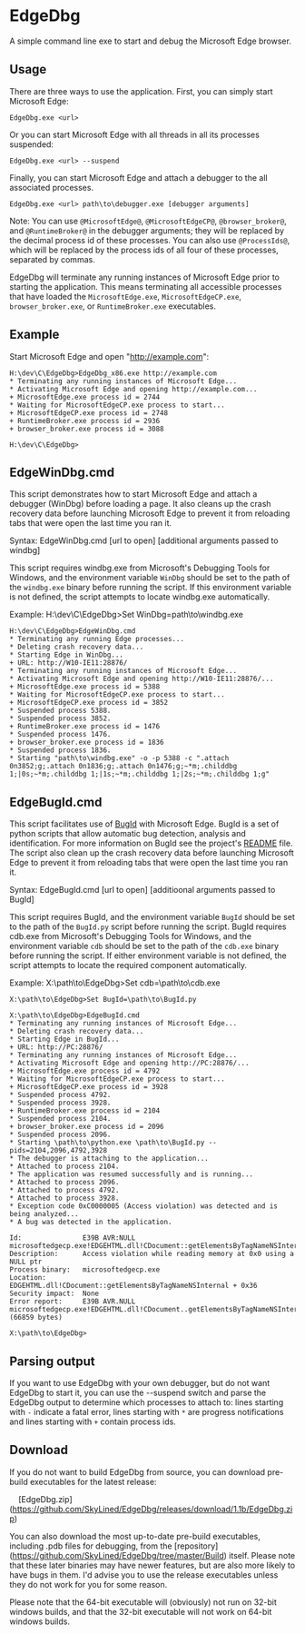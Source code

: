 EdgeDbg
==================

A simple command line exe to start and debug the Microsoft Edge browser.

Usage
-----
There are three ways to use the application. First, you can simply start
Microsoft Edge:

    EdgeDbg.exe <url>

Or you can start Microsoft Edge with all threads in all its processes suspended:

    EdgeDbg.exe <url> --suspend

Finally, you can start Microsoft Edge and attach a debugger to the all
associated processes.

    EdgeDbg.exe <url> path\to\debugger.exe [debugger arguments]

Note: You can use `@MicrosoftEdge@`, `@MicrosoftEdgeCP@`, `@browser_broker@`,
and `@RuntimeBroker@` in the debugger arguments; they will be replaced by the
decimal process id of these processes. You can also use `@ProcessIds@`, which
will be replaced by the process ids of all four of these processes, separated
by commas.

EdgeDbg will terminate any running instances of Microsoft Edge prior to starting
the application. This means terminating all accessible processes that have loaded
the `MicrosoftEdge.exe`, `MicrosoftEdgeCP.exe`, `browser_broker.exe`, or
`RuntimeBroker.exe` executables.

Example
-------
Start Microsoft Edge and open "http://example.com":

    H:\dev\C\EdgeDbg>EdgeDbg_x86.exe http://example.com
    * Terminating any running instances of Microsoft Edge...
    * Activating Microsoft Edge and opening http://example.com...
    + MicrosoftEdge.exe process id = 2744
    * Waiting for MicrosoftEdgeCP.exe process to start...
    + MicrosoftEdgeCP.exe process id = 2748
    + RuntimeBroker.exe process id = 2936
    + browser_broker.exe process id = 3088
    
    H:\dev\C\EdgeDbg>

EdgeWinDbg.cmd
--------------
This script demonstrates how to start Microsoft Edge and attach a debugger
(WinDbg) before loading a page. It also cleans up the crash recovery data before
launching Microsoft Edge to prevent it from reloading tabs that were open the
last time you ran it.

Syntax:
    EdgeWinDbg.cmd [url to open] [additional arguments passed to windbg]

This script requires windbg.exe from Microsoft's Debugging Tools for Windows,
and the environment variable `WinDbg` should be set to the path of the
`windbg.exe` binary before running the script. If this environment variable is
not defined, the script attempts to locate windbg.exe automatically.

Example:
    H:\dev\C\EdgeDbg>Set WinDbg=path\to\windbg.exe
    
    H:\dev\C\EdgeDbg>EdgeWinDbg.cmd
    * Terminating any running Edge processes...
    * Deleting crash recovery data...
    * Starting Edge in WinDbg...
    + URL: http://W10-IE11:28876/
    * Terminating any running instances of Microsoft Edge...
    * Activating Microsoft Edge and opening http://W10-IE11:28876/...
    + MicrosoftEdge.exe process id = 5388
    * Waiting for MicrosoftEdgeCP.exe process to start...
    + MicrosoftEdgeCP.exe process id = 3852
    * Suspended process 5388.
    * Suspended process 3852.
    + RuntimeBroker.exe process id = 1476
    * Suspended process 1476.
    + browser_broker.exe process id = 1836
    * Suspended process 1836.
    * Starting "path\to\windbg.exe" -o -p 5388 -c ".attach 0n3852;g;.attach 0n1836;g;.attach 0n1476;g;~*m;.childdbg 1;|0s;~*m;.childdbg 1;|1s;~*m;.childdbg 1;|2s;~*m;.childdbg 1;g"

EdgeBugId.cmd
-------------
This script facilitates use of [BugId](https://github.com/SkyLined/BugId) with
Microsoft Edge. BugId is a set of python scripts that allow automatic bug
detection, analysis and identification. For more information on BugId see the
project's [README](https://github.com/SkyLined/BugId/blob/master/README.md)
file. The script also clean up the crash recovery data before launching
Microsoft Edge to prevent it from reloading tabs that were open the last time
you ran it.

Syntax:
    EdgeBugId.cmd [url to open] [additioonal arguments passed to BugId]

This script requires BugId, and the environment variable `BugId` should be
set to the path of the `BugId.py` script before running the script.
BugId requires cdb.exe from Microsoft's Debugging Tools for Windows, and the
environment variable `cdb` should be set to the path of the `cdb.exe` binary
before running the script.
If either environment variable is not defined, the script attempts to locate
the required component automatically.

Example:
    X:\path\to\EdgeDbg>Set cdb=\path\to\cdb.exe
    
    X:\path\to\EdgeDbg>Set BugId=\path\to\BugId.py
    
    X:\path\to\EdgeDbg>EdgeBugId.cmd
    * Terminating any running instances of Microsoft Edge...
    * Deleting crash recovery data...
    * Starting Edge in BugId...
    + URL: http://PC:28876/
    * Terminating any running instances of Microsoft Edge...
    * Activating Microsoft Edge and opening http://PC:28876/...
    + MicrosoftEdge.exe process id = 4792
    * Waiting for MicrosoftEdgeCP.exe process to start...
    + MicrosoftEdgeCP.exe process id = 3928
    * Suspended process 4792.
    * Suspended process 3928.
    + RuntimeBroker.exe process id = 2104
    * Suspended process 2104.
    + browser_broker.exe process id = 2096
    * Suspended process 2096.
    * Starting \path\to\python.exe \path\to\BugId.py --pids=2104,2096,4792,3928
    * The debugger is attaching to the application...
    * Attached to process 2104.
    * The application was resumed successfully and is running...
    * Attached to process 2096.
    * Attached to process 4792.
    * Attached to process 3928.
    * Exception code 0xC0000005 (Access violation) was detected and is being analyzed...
    * A bug was detected in the application.
    
    Id:               E39B AVR:NULL microsoftedgecp.exe!EDGEHTML.dll!CDocument::getElementsByTagNameNSInternal
    Description:      Access violation while reading memory at 0x0 using a NULL ptr
    Process binary:   microsoftedgecp.exe
    Location:         EDGEHTML.dll!CDocument::getElementsByTagNameNSInternal + 0x36
    Security impact:  None
    Error report:     E39B AVR.NULL microsoftedgecp.exe!EDGEHTML.dll!CDocument..getElementsByTagNameNSInternal.html (66859 bytes)
    
    X:\path\to\EdgeDbg>

Parsing output
--------------
If you want to use EdgeDbg with your own debugger, but do not want EdgeDbg to
start it, you can use the --suspend switch and parse the EdgeDbg output to
determine which processes to attach to: lines starting with `-` indicate a
fatal error, lines starting with `*` are progress notifications and lines
starting with `+` contain process ids.

Download
--------
If you do not want to build EdgeDbg from source, you can download pre-build
executables for the latest release:

&nbsp;&nbsp;&nbsp;&nbsp;[EdgeDbg.zip]
    (https://github.com/SkyLined/EdgeDbg/releases/download/1.1b/EdgeDbg.zip)

You can also download the most up-to-date pre-build executables, including
.pdb files for debugging, from the [repository]
(https://github.com/SkyLined/EdgeDbg/tree/master/Build) itself. Please note
that these later binaries may have newer features, but are also more likely
to have bugs in them.
I'd advise you to use the release executables unless they do not work for
you for some reason.

Please note that the 64-bit executable will (obviously) not run on 32-bit
windows builds, and that the 32-bit executable will not work on 64-bit windows
builds.
